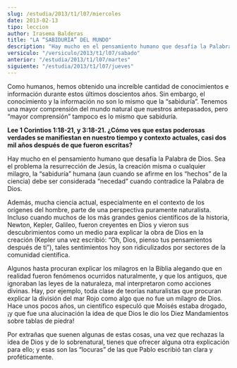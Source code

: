 ```yaml
---
slug: /estudia/2013/t1/l07/miercoles
date: 2013-02-13
tipo: leccion
author: Irasema Balderas
title: "LA “SABIDURÍA” DEL MUNDO"
description: "Hay mucho en el pensamiento humano que desafía la Palabra de Dios. Sea el problema la resurrección de Jesús, la creación misma o cualquier milagro, la “sabiduría” humana (aun cuando se afirme en los “hechos” de la ciencia) debe ser considerada “necedad” cuando contradice la Palabra de Dios."
versiculo: "/versiculo/2013/t1/l07/sabado"
anterior: "/estudia/2013/t1/l07/martes"
siguiente: "/estudia/2013/t1/l07/jueves"
---
```


Como humanos, hemos obtenido una increíble cantidad de conocimientos e información durante estos últimos doscientos años. Sin embargo, el conocimiento y la información no son lo mismo que la “sabiduría”. Tenemos una mayor comprensión del mundo natural que nuestros antepasados, pero “mayor comprensión” tampoco es lo mismo que sabiduría.

**Lee 1 Corintios 1:18-21, y 3:18-21. ¿Cómo ves que estas poderosas verdades se manifiestan en nuestro tiempo y contexto actuales, casi dos mil años después de que fueron escritas?**

Hay mucho en el pensamiento humano que desafía la Palabra de Dios. Sea el problema la resurrección de Jesús, la creación misma o cualquier milagro, la “sabiduría” humana (aun cuando se afirme en los “hechos” de la ciencia) debe ser considerada “necedad” cuando contradice la Palabra de Dios.

Además, mucha ciencia actual, especialmente en el contexto de los orígenes del hombre, parte de una perspectiva puramente naturalista. Incluso cuando muchos de los más grandes genios científicos de la historia, Newton, Kepler, Galileo, fueron creyentes en Dios y vieron sus descubrimientos como un medio para explicar la obra de Dios en la creación (Kepler una vez escribió: “Oh, Dios, pienso tus pensamientos después de ti”), tales sentimientos hoy son ridiculizados por sectores de la comunidad científica.

Algunos hasta procuran explicar los milagros en la Biblia alegando que en realidad fueron fenómenos ocurridos naturalmente, y que los antiguos, que ignoraban las leyes de la naturaleza, mal interpretaron como acciones divinas. Hay, por ejemplo, toda clase de teorías naturalistas que procuran explicar la división del mar Rojo como algo que no fue un milagro de Dios. Hace unos pocos años, un científico especuló que Moisés estaba drogado, ¡y que fue una alucinación la idea de que Dios le dio los Diez Mandamientos sobre tablas de piedra!

Por extrañas que suenen algunas de estas cosas, una vez que rechazas la idea de Dios y de lo sobrenatural, tienes que ofrecer alguna otra explicación para ello; y esas son las “locuras” de las que Pablo escribió tan clara y proféticamente.
